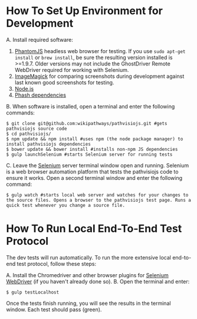# How To Set Up Environment for Development

A. Install required software:

1. [PhantomJS](http://phantomjs.org/) headless web browser for testing. If you use ```sudo apt-get install``` or ```brew install```, be sure the resulting version installed is >=1.9.7. Older versions may not include the GhostDriver Remote WebDriver required for working with Selenium.
2. [ImageMagick](http://www.imagemagick.org/) for comparing screenshots during development against last known good screenshots for testing.
3. [Node.js](http://nodejs.org/download/)
4. [Phash dependencies](https://github.com/aaronm67/node-phash)

B. When software is installed, open a terminal and enter the following commands:

```
$ git clone git@github.com:wikipathways/pathvisiojs.git #gets pathvisiojs source code
$ cd pathvisiojs/
$ npm update && npm install #uses npm (the node package manager) to install pathvisiojs dependencies
$ bower update && bower install #installs non-npm JS dependencies
$ gulp launchSelenium #starts Selenium server for running tests
```

C. Leave the [Selenium](http://docs.seleniumhq.org/) server terminal window open and running. Selenium is a web browser automation platform that tests the pathvisiojs code to ensure it works. Open a second terminal window and enter the following command:

```
$ gulp watch #starts local web server and watches for your changes to the source files. Opens a browser to the pathvisiojs test page. Runs a quick test whenever you change a source file.
```

# How To Run Local End-To-End Test Protocol

The dev tests will run automatically. To run the more extensive local end-to-end test protocol, follow these steps:

A. Install the Chromedriver and other browser plugins for [Selenium WebDriver](http://docs.seleniumhq.org/projects/webdriver/) (if you haven't already done so).
B. Open the terminal and enter:

```
$ gulp testLocalhost
```

Once the tests finish running, you will see the results in the terminal window. Each test should pass (green).
